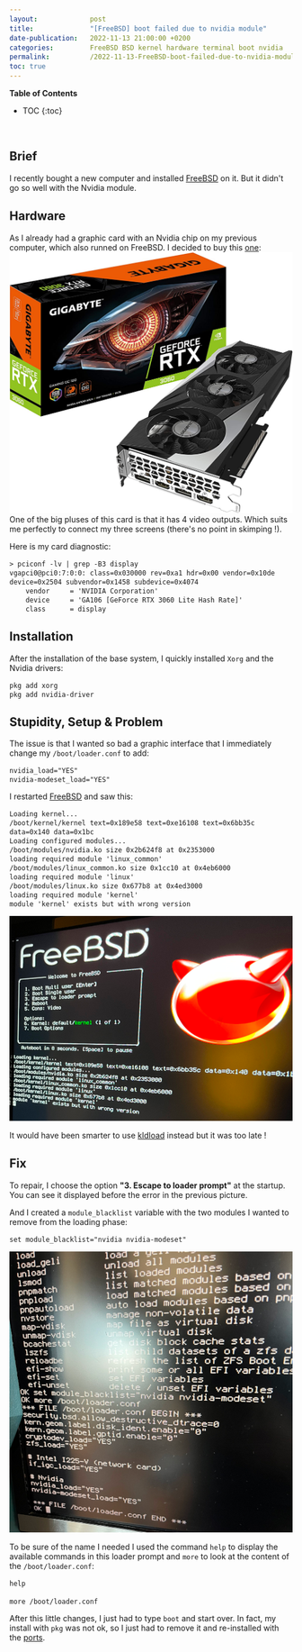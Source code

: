 ```yaml
---
layout:             post
title:              "[FreeBSD] boot failed due to nvidia module"
date-publication:   2022-11-13 21:00:00 +0200
categories:         FreeBSD BSD kernel hardware terminal boot nvidia
permalink:          /2022-11-13-FreeBSD-boot-failed-due-to-nvidia-module/
toc: true
---
```


**Table of Contents**
* TOC
{:toc}

<BR>

## Brief
I recently bought a new computer and installed [FreeBSD][FreeBSD] on it. But it didn't go so well with the Nvidia module.

## Hardware
As I already had a graphic card with an Nvidia chip on my previous computer, which also runned on FreeBSD. I decided to buy this [one](https://www.amazon.fr/gp/product/B096Y2TYKV/ref=ppx_yo_dt_b_asin_title_o02_s00?ie=UTF8&psc=1): 
![Graphic card](/assets/2022-11-13-FreeBSD-boot-failed-due-to-nvidia-module/Gigabyte-Nvidia-GeForce-RTX-3060.jpg)
One of the big pluses of this card is that it has 4 video outputs. Which suits me perfectly to connect my three screens (there's no point in skimping !).

Here is my card diagnostic:
```shell
> pciconf -lv | grep -B3 display
vgapci0@pci0:7:0:0:	class=0x030000 rev=0xa1 hdr=0x00 vendor=0x10de device=0x2504 subvendor=0x1458 subdevice=0x4074
    vendor     = 'NVIDIA Corporation'
    device     = 'GA106 [GeForce RTX 3060 Lite Hash Rate]'
    class      = display
```

## Installation
After the installation of the base system, I quickly installed `Xorg` and the Nvidia drivers:

```shell
pkg add xorg
pkg add nvidia-driver
```

## Stupidity, Setup & Problem

The issue is that I wanted so bad a graphic interface that I immediately change my `/boot/loader.conf` to add:
```text
nvidia_load="YES"
nvidia-modeset_load="YES"
```

I restarted [FreeBSD][FreeBSD] and saw this:

```text
Loading kernel...
/boot/kernel/kernel text=0x189e58 text=0xe16108 text=0x6bb35c data=0x140 data=0x1bc
Loading configured modules...
/boot/modules/nvidia.ko size 0x2b624f8 at 0x2353000
loading required module 'linux_common'
/boot/modules/linux_common.ko size 0x1cc10 at 0x4eb6000
loading required module 'linux'
/boot/modules/linux.ko size 0x677b8 at 0x4ed3000
loading required module 'kernel'
module 'kernel' exists but with wrong version
```

![problem](/assets/2022-11-13-FreeBSD-boot-failed-due-to-nvidia-module/1-problem.png)

It would have been smarter to use [kldload][kldload] instead but it was too late !


## Fix

To repair, I choose the option **"3. Escape to loader prompt"** at the startup.
You can see it displayed before the error in the previous picture.

And I created a `module_blacklist` variable with the two modules I wanted to remove from the loading phase:

```shell
set module_blacklist="nvidia nvidia-modeset"
```

![resolution](/assets/2022-11-13-FreeBSD-boot-failed-due-to-nvidia-module/2-resolution.png)

To be sure of the name I needed I used the command `help` to display the available commands in this loader prompt and `more` to look at the content of the `/boot/loader.conf`:

```shell
help

more /boot/loader.conf 
```

After this little changes, I just had to type `boot` and start over.
In fact, my install with `pkg` was not ok, so I just had to remove it and re-installed with the [ports](https://www.freebsd.org/ports/).

[FreeBSD]: https://www.freebsd.org/
[kldload]: https://www.freebsd.org/cgi/man.cgi?kldload(8)
